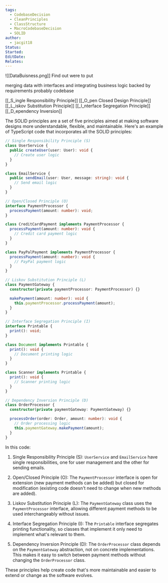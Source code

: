 ```yaml
---
tags:
  - CodebaseDecision
  - CleanPrinciples
  - ClassStructure
  - MacroCodebaseDecision
  - SOLID
author:
  - jacgit18
Status: 
Started: 
EditDate: 
Relates:
---
```

![[DataBuisness.png]]
Find out were to put 

merging data with interfaces and integrating business logic backed by requirements probably codebase 

[[_S_ingle Responsibility Principle]]
[[_O_pen Closed Design Principle]]
[[_L_iskov Substitution Principle]]
[[_I_nterface Segregation Principle]]
[[_D_ependency Inversion]]

The SOLID principles are a set of five principles aimed at making software designs more understandable, flexible, and maintainable. Here's an example of TypeScript code that incorporates all the SOLID principles:

```typescript
// Single Responsibility Principle (S)
class UserService {
  public createUser(user: User): void {
    // Create user logic
  }
}

class EmailService {
  public sendEmail(user: User, message: string): void {
    // Send email logic
  }
}

// Open/Closed Principle (O)
interface PaymentProcessor {
  processPayment(amount: number): void;
}

class CreditCardPayment implements PaymentProcessor {
  processPayment(amount: number): void {
    // Credit card payment logic
  }
}

class PayPalPayment implements PaymentProcessor {
  processPayment(amount: number): void {
    // PayPal payment logic
  }
}

// Liskov Substitution Principle (L)
class PaymentGateway {
  constructor(private paymentProcessor: PaymentProcessor) {}

  makePayment(amount: number): void {
    this.paymentProcessor.processPayment(amount);
  }
}

// Interface Segregation Principle (I)
interface Printable {
  print(): void;
}

class Document implements Printable {
  print(): void {
    // Document printing logic
  }
}

class Scanner implements Printable {
  print(): void {
    // Scanner printing logic
  }
}

// Dependency Inversion Principle (D)
class OrderProcessor {
  constructor(private paymentGateway: PaymentGateway) {}

  processOrder(order: Order, amount: number): void {
    // Order processing logic
    this.paymentGateway.makePayment(amount);
  }
}
```

In this code:

1. Single Responsibility Principle (S): `UserService` and `EmailService` have single responsibilities, one for user management and the other for sending emails.

2. Open/Closed Principle (O): The `PaymentProcessor` interface is open for extension (new payment methods can be added) but closed for modification (existing code doesn't need to change when new methods are added).

3. Liskov Substitution Principle (L): The `PaymentGateway` class uses the `PaymentProcessor` interface, allowing different payment methods to be used interchangeably without issues.

4. Interface Segregation Principle (I): The `Printable` interface segregates printing functionality, so classes that implement it only need to implement what's relevant to them.

5. Dependency Inversion Principle (D): The `OrderProcessor` class depends on the `PaymentGateway` abstraction, not on concrete implementations. This makes it easy to switch between payment methods without changing the `OrderProcessor` class.

These principles help create code that's more maintainable and easier to extend or change as the software evolves.